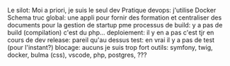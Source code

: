 Le silot: Moi a priori, je suis le seul dev
Pratique devops: j'utilise Docker
Schema truc global: une appli pour fornir des formation et centraliser des documents pour la gestion de startup pme
processus de build: y a pas de build (compilation) c'est du php...
deploiement: il y en a pas c'est tjr en cours de dev
release: pareil qu'au dessus
test: en vrai il y a pas de test (pour l'instant?)
blocage: aucuns je suis trop fort
outils: symfony, twig, docker, bulma (css), vscode, php, postgres, ???
